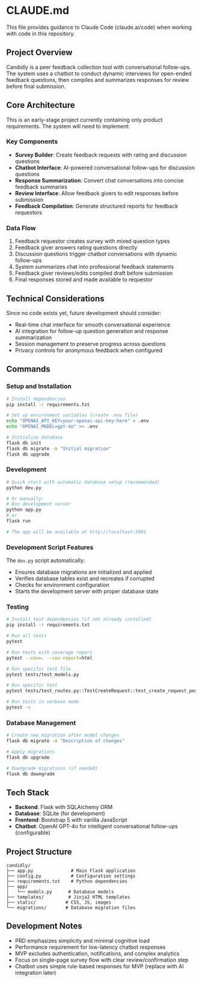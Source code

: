 # CLAUDE.md

This file provides guidance to Claude Code (claude.ai/code) when working with code in this repository.

## Project Overview

Candidly is a peer feedback collection tool with conversational follow-ups. The system uses a chatbot to conduct dynamic interviews for open-ended feedback questions, then compiles and summarizes responses for review before final submission.

## Core Architecture

This is an early-stage project currently containing only product requirements. The system will need to implement:

### Key Components
- **Survey Builder**: Create feedback requests with rating and discussion questions
- **Chatbot Interface**: AI-powered conversational follow-ups for discussion questions  
- **Response Summarization**: Convert chat conversations into concise feedback summaries
- **Review Interface**: Allow feedback givers to edit responses before submission
- **Feedback Compilation**: Generate structured reports for feedback requestors

### Data Flow
1. Feedback requestor creates survey with mixed question types
2. Feedback giver answers rating questions directly
3. Discussion questions trigger chatbot conversations with dynamic follow-ups
4. System summarizes chat into professional feedback statements
5. Feedback giver reviews/edits compiled draft before submission
6. Final responses stored and made available to requestor

## Technical Considerations

Since no code exists yet, future development should consider:
- Real-time chat interface for smooth conversational experience
- AI integration for follow-up question generation and response summarization
- Session management to preserve progress across questions
- Privacy controls for anonymous feedback when configured

## Commands

### Setup and Installation
```bash
# Install dependencies
pip install -r requirements.txt

# Set up environment variables (create .env file)
echo "OPENAI_API_KEY=your-openai-api-key-here" > .env
echo "OPENAI_MODEL=gpt-4o" >> .env

# Initialize database
flask db init
flask db migrate -m "Initial migration"
flask db upgrade
```

### Development
```bash
# Quick start with automatic database setup (recommended)
python dev.py

# Or manually:
# Run development server
python app.py
# or
flask run

# The app will be available at http://localhost:5001
```

### Development Script Features
The `dev.py` script automatically:
- Ensures database migrations are initialized and applied
- Verifies database tables exist and recreates if corrupted
- Checks for environment configuration
- Starts the development server with proper database state

### Testing
```bash
# Install test dependencies (if not already installed)
pip install -r requirements.txt

# Run all tests
pytest

# Run tests with coverage report
pytest --cov=. --cov-report=html

# Run specific test file
pytest tests/test_models.py

# Run specific test
pytest tests/test_routes.py::TestCreateRequest::test_create_request_post

# Run tests in verbose mode
pytest -v
```

### Database Management
```bash
# Create new migration after model changes
flask db migrate -m "Description of changes"

# Apply migrations
flask db upgrade

# Downgrade migrations (if needed)
flask db downgrade
```

## Tech Stack

- **Backend**: Flask with SQLAlchemy ORM
- **Database**: SQLite (for development)
- **Frontend**: Bootstrap 5 with vanilla JavaScript
- **Chatbot**: OpenAI GPT-4o for intelligent conversational follow-ups (configurable)

## Project Structure

```
candidly/
├── app.py              # Main Flask application
├── config.py           # Configuration settings
├── requirements.txt    # Python dependencies
├── app/
│   └── models.py      # Database models
├── templates/         # Jinja2 HTML templates
├── static/           # CSS, JS, images
└── migrations/       # Database migration files
```

## Development Notes

- PRD emphasizes simplicity and minimal cognitive load
- Performance requirement for low-latency chatbot responses
- MVP excludes authentication, notifications, and complex analytics
- Focus on single-page survey flow with clear review/confirmation step
- Chatbot uses simple rule-based responses for MVP (replace with AI integration later)